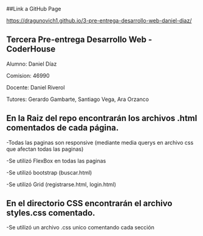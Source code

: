 ##Link a GitHub Page

https://dragunovich1.github.io/3-pre-entrega-desarrollo-web-daniel-diaz/

## Tercera Pre-entrega Desarrollo Web - CoderHouse

Alumno: Daniel Díaz

Comision: 46990

Docente: Daniel Riverol

Tutores: Gerardo Gambarte, Santiago Vega, Ara Orzanco


## En la Raiz del repo encontrarán los archivos .html comentados de cada página.

  -Todas las paginas son responsive (mediante media querys en archivo css que afectan todas las paginas)
  
  -Se utilizó FlexBox en todas las paginas
  
  -Se utilizó bootstrap (buscar.html)
  
  -Se utilizó Grid (registrarse.html, login.html)
  
  
## En el directorio CSS encontrarán el archivo styles.css comentado.

  -Se utilizó un archivo .css unico comentando cada sección
